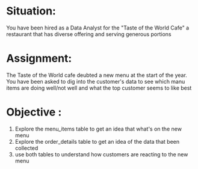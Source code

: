 # Situation:
You have been hired as a Data Analyst for the "Taste of the World Cafe" a restaurant that has diverse offering and serving generous portions

# Assignment:
The Taste of the World cafe deubted a new menu at the start of the year.  You have been asked to dig into the customer's data to see which manu items are doing well/not well and what the
top customer seems to like best

# Objective :
1. Explore the menu_items table to get an idea that what's on the new menu
2. Explore the order_details table to get an idea of the data that been collected
3. use both tables to understand how customers are reacting to the new menu
   
